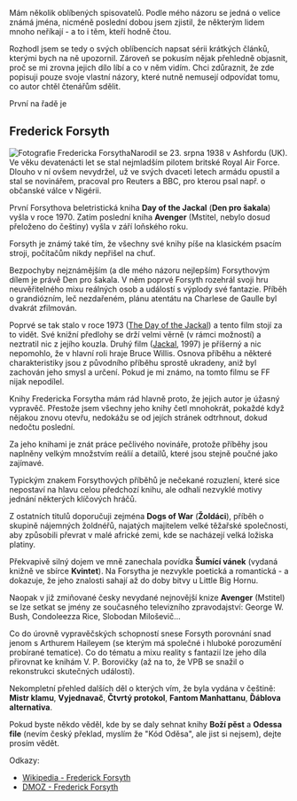 <!-- dcterms:identifier = riderweblog#118 -->
<!-- dcterms:title = Frederick Forsyth -->
<!-- dcterms:abstract = Knihy Fredericka Forsytha mám rád hlavně proto, že jejich autor je úžasný vypravěč. Přestože jsem všechny jeho knihy četl mnohokrát, pokaždé když nějakou znovu otevřu, nedokážu se od jejích stránek odtrhnout, dokud nedočtu poslední. -->
<!-- np9:categoryId = 2 -->
<!-- x4w:category = Lidé a jiná zvěř -->
<!-- np9:authorId = 1 -->
<!-- np9:authorEmail = michal.valasek@altairis.cz -->
<!-- dcterms:creator = Michal Altair Valášek -->
<!-- np9:serialId = 1 -->
<!-- x4w:serial = Řekni mi, co čteš -->
<!-- dcterms:created = 2004-01-05T03:32:45+01:00 -->
<!-- dcterms:dateAccepted = 2004-01-05T03:32:45+01:00 -->

Mám několik oblíbených spisovatelů. Podle mého názoru se jedná o velice známá jména, nicméně poslední dobou jsem zjistil, že některým lidem mnoho neříkají - a to i těm, kteří hodně čtou.

Rozhodl jsem se tedy o svých oblíbencích napsat sérii krátkých článků, kterými bych na ně upozornil. Zároveň se pokusím nějak přehledně objasnit, proč se mi zrovna jejich dílo líbí a co v něm vidím. Chci zdůraznit, že zde popisuji pouze svoje vlastní názory, které nutně nemusejí odpovídat tomu, co autor chtěl čtenářům sdělit.

První na řadě je

## Frederick Forsyth

 ![Fotografie Fredericka Forsytha](/files/forsyth.jpg "Obrázek z přebalu knihy Avenger (c) Gill Shaw")Narodil se 23. srpna 1938 v Ashfordu (UK). Ve věku devatenácti let se stal nejmladším pilotem britské Royal Air Force. Dlouho v ní ovšem nevydržel, už ve svých dvaceti letech armádu opustil a stal se novinářem, pracoval pro Reuters a BBC, pro kterou psal např. o občanské válce v Nigérii.

První Forsythova beletristická kniha **Day of the Jackal** (**Den pro šakala**) vyšla v roce 1970. Zatím poslední kniha **Avenger** (Mstitel, nebylo dosud přeloženo do češtiny) vyšla v září loňského roku.

Forsyth je známý také tím, že všechny své knihy píše na klasickém psacím stroji, počítačům nikdy nepřišel na chuť.

Bezpochyby nejznámějším (a dle mého názoru nejlepším) Forsythovým dílem je právě Den pro šakala. V něm poprvé Forsyth rozehrál svoji hru neuvěřitelného mixu reálných osob a událostí s výplody své fantazie. Příběh o grandiózním, leč nezdařeném, plánu atentátu na Charlese de Gaulle byl dvakrát zfilmován.

Poprvé se tak stalo v roce 1973 ([The Day of the Jackal](http://www.imdb.com/title/tt0069947/)) a tento film stojí za to vidět. Své knižní předlohy se drží velmi věrně (v rámci možností) a neztratil nic z jejího kouzla. Druhý film ([Jackal](http://www.imdb.com/title/tt0119395/), 1997) je příšerný a nic nepomohlo, že v hlavní roli hraje Bruce Willis. Osnova příběhu a některé charakteristiky jsou z původního příběhu sprostě ukradeny, aniž byl zachován jeho smysl a určení. Pokud je mi známo, na tomto filmu se FF nijak nepodílel.

Knihy Fredericka Forsytha mám rád hlavně proto, že jejich autor je úžasný vypravěč. Přestože jsem všechny jeho knihy četl mnohokrát, pokaždé když nějakou znovu otevřu, nedokážu se od jejích stránek odtrhnout, dokud nedočtu poslední.

Za jeho knihami je znát práce pečlivého novináře, protože příběhy jsou naplněny velkým množstvím reálií a detailů, které jsou stejně poučné jako zajímavé.

Typickým znakem Forsythových příběhů je nečekané rozuzlení, které sice nepostaví na hlavu celou předchozí knihu, ale odhalí nezvyklé motivy jednání některých klíčových hráčů.

Z ostatních titulů doporučuji zejména **Dogs of War** (**Žoldáci**), příběh o skupině nájemných žoldnéřů, najatých majitelem velké těžařské společnosti, aby způsobili převrat v malé africké zemi, kde se nacházejí velká ložiska platiny.

Překvapivě silný dojem ve mně zanechala povídka **Šumící vánek** (vydaná knižně ve sbírce **Kvintet**). Na Forsytha je nezvykle poetická a romantická - a dokazuje, že jeho znalosti sahají až do doby bitvy u Little Big Hornu.

Naopak v již zmiňované česky nevydané nejnovější knize **Avenger** (Mstitel) se lze setkat se jmény ze současného televizního zpravodajství: George W. Bush, Condoleezza Rice, Slobodan Miloševič...

Co do úrovně vypravěčských schopností snese Forsyth porovnání snad jenom s Arthurem Haileyem (se kterým má společné i hluboké porozumění probírané tematice). Co do tématu a mixu reality s fantazií lze jeho díla přirovnat ke knihám V. P. Borovičky (až na to, že VPB se snažil o rekonstrukci skutečných událostí).

Nekompletní přehled dalších děl o kterých vím, že byla vydána v češtině: **Mistr klamu**, **Vyjednavač**, **Čtvrtý protokol**, **Fantom Manhattanu**, **Ďáblova alternativa**.

Pokud byste někdo věděl, kde by se daly sehnat knihy **Boží pěst** a **Odessa file** (nevím český překlad, myslím že "Kód Oděsa", ale jist si nejsem), dejte prosím vědět.

Odkazy:

*   [Wikipedia - Frederick Forsyth](http://en.wikipedia.org/wiki/Frederick_Forsyth) 
*   [DMOZ - Frederick Forsyth](http://directory.google.com/Top/Arts/Literature/Authors/F/Forsyth,_Frederick/) 
